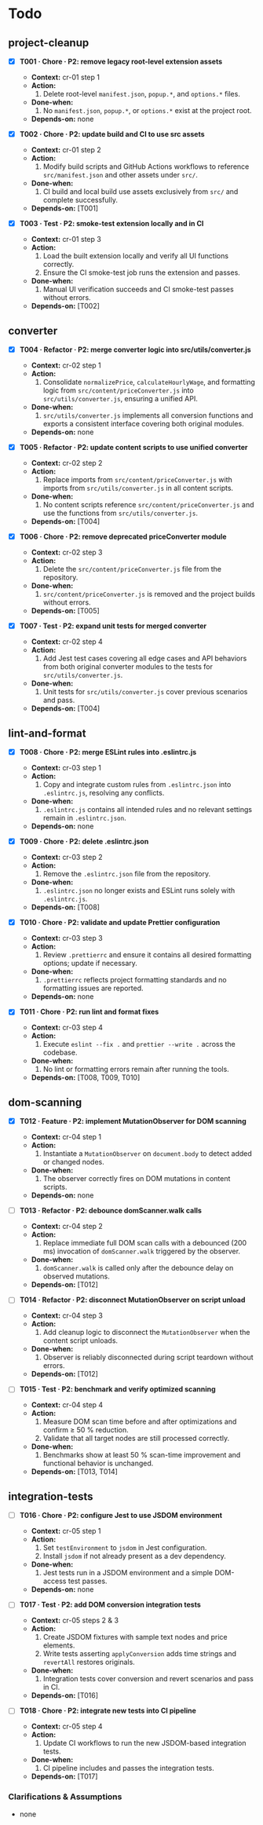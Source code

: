 # Todo

## project-cleanup
- [x] **T001 · Chore · P2: remove legacy root-level extension assets**
    - **Context:** cr-01 step 1
    - **Action:**
        1. Delete root-level `manifest.json`, `popup.*`, and `options.*` files.
    - **Done-when:**
        1. No `manifest.json`, `popup.*`, or `options.*` exist at the project root.
    - **Depends-on:** none

- [x] **T002 · Chore · P2: update build and CI to use src assets**
    - **Context:** cr-01 step 2
    - **Action:**
        1. Modify build scripts and GitHub Actions workflows to reference `src/manifest.json` and other assets under `src/`.
    - **Done-when:**
        1. CI build and local build use assets exclusively from `src/` and complete successfully.
    - **Depends-on:** [T001]

- [x] **T003 · Test · P2: smoke-test extension locally and in CI**
    - **Context:** cr-01 step 3
    - **Action:**
        1. Load the built extension locally and verify all UI functions correctly.
        2. Ensure the CI smoke-test job runs the extension and passes.
    - **Done-when:**
        1. Manual UI verification succeeds and CI smoke-test passes without errors.
    - **Depends-on:** [T002]

## converter
- [x] **T004 · Refactor · P2: merge converter logic into src/utils/converter.js**
    - **Context:** cr-02 step 1
    - **Action:**
        1. Consolidate `normalizePrice`, `calculateHourlyWage`, and formatting logic from `src/content/priceConverter.js` into `src/utils/converter.js`, ensuring a unified API.
    - **Done-when:**
        1. `src/utils/converter.js` implements all conversion functions and exports a consistent interface covering both original modules.
    - **Depends-on:** none

- [x] **T005 · Refactor · P2: update content scripts to use unified converter**
    - **Context:** cr-02 step 2
    - **Action:**
        1. Replace imports from `src/content/priceConverter.js` with imports from `src/utils/converter.js` in all content scripts.
    - **Done-when:**
        1. No content scripts reference `src/content/priceConverter.js` and use the functions from `src/utils/converter.js`.
    - **Depends-on:** [T004]

- [x] **T006 · Chore · P2: remove deprecated priceConverter module**
    - **Context:** cr-02 step 3
    - **Action:**
        1. Delete the `src/content/priceConverter.js` file from the repository.
    - **Done-when:**
        1. `src/content/priceConverter.js` is removed and the project builds without errors.
    - **Depends-on:** [T005]

- [x] **T007 · Test · P2: expand unit tests for merged converter**
    - **Context:** cr-02 step 4
    - **Action:**
        1. Add Jest test cases covering all edge cases and API behaviors from both original converter modules to the tests for `src/utils/converter.js`.
    - **Done-when:**
        1. Unit tests for `src/utils/converter.js` cover previous scenarios and pass.
    - **Depends-on:** [T004]

## lint-and-format
- [x] **T008 · Chore · P2: merge ESLint rules into .eslintrc.js**
    - **Context:** cr-03 step 1
    - **Action:**
        1. Copy and integrate custom rules from `.eslintrc.json` into `.eslintrc.js`, resolving any conflicts.
    - **Done-when:**
        1. `.eslintrc.js` contains all intended rules and no relevant settings remain in `.eslintrc.json`.
    - **Depends-on:** none

- [x] **T009 · Chore · P2: delete .eslintrc.json**
    - **Context:** cr-03 step 2
    - **Action:**
        1. Remove the `.eslintrc.json` file from the repository.
    - **Done-when:**
        1. `.eslintrc.json` no longer exists and ESLint runs solely with `.eslintrc.js`.
    - **Depends-on:** [T008]

- [x] **T010 · Chore · P2: validate and update Prettier configuration**
    - **Context:** cr-03 step 3
    - **Action:**
        1. Review `.prettierrc` and ensure it contains all desired formatting options; update if necessary.
    - **Done-when:**
        1. `.prettierrc` reflects project formatting standards and no formatting issues are reported.
    - **Depends-on:** none

- [x] **T011 · Chore · P2: run lint and format fixes**
    - **Context:** cr-03 step 4
    - **Action:**
        1. Execute `eslint --fix .` and `prettier --write .` across the codebase.
    - **Done-when:**
        1. No lint or formatting errors remain after running the tools.
    - **Depends-on:** [T008, T009, T010]

## dom-scanning
- [x] **T012 · Feature · P2: implement MutationObserver for DOM scanning**
    - **Context:** cr-04 step 1
    - **Action:**
        1. Instantiate a `MutationObserver` on `document.body` to detect added or changed nodes.
    - **Done-when:**
        1. The observer correctly fires on DOM mutations in content scripts.
    - **Depends-on:** none

- [ ] **T013 · Refactor · P2: debounce domScanner.walk calls**
    - **Context:** cr-04 step 2
    - **Action:**
        1. Replace immediate full DOM scan calls with a debounced (200 ms) invocation of `domScanner.walk` triggered by the observer.
    - **Done-when:**
        1. `domScanner.walk` is called only after the debounce delay on observed mutations.
    - **Depends-on:** [T012]

- [ ] **T014 · Refactor · P2: disconnect MutationObserver on script unload**
    - **Context:** cr-04 step 3
    - **Action:**
        1. Add cleanup logic to disconnect the `MutationObserver` when the content script unloads.
    - **Done-when:**
        1. Observer is reliably disconnected during script teardown without errors.
    - **Depends-on:** [T012]

- [ ] **T015 · Test · P2: benchmark and verify optimized scanning**
    - **Context:** cr-04 step 4
    - **Action:**
        1. Measure DOM scan time before and after optimizations and confirm ≥ 50 % reduction.
        2. Validate that all target nodes are still processed correctly.
    - **Done-when:**
        1. Benchmarks show at least 50 % scan-time improvement and functional behavior is unchanged.
    - **Depends-on:** [T013, T014]

## integration-tests
- [ ] **T016 · Chore · P2: configure Jest to use JSDOM environment**
    - **Context:** cr-05 step 1
    - **Action:**
        1. Set `testEnvironment` to `jsdom` in Jest configuration.
        2. Install `jsdom` if not already present as a dev dependency.
    - **Done-when:**
        1. Jest tests run in a JSDOM environment and a simple DOM-access test passes.
    - **Depends-on:** none

- [ ] **T017 · Test · P2: add DOM conversion integration tests**
    - **Context:** cr-05 steps 2 & 3
    - **Action:**
        1. Create JSDOM fixtures with sample text nodes and price elements.
        2. Write tests asserting `applyConversion` adds time strings and `revertAll` restores originals.
    - **Done-when:**
        1. Integration tests cover conversion and revert scenarios and pass in CI.
    - **Depends-on:** [T016]

- [ ] **T018 · Chore · P2: integrate new tests into CI pipeline**
    - **Context:** cr-05 step 4
    - **Action:**
        1. Update CI workflows to run the new JSDOM-based integration tests.
    - **Done-when:**
        1. CI pipeline includes and passes the integration tests.
    - **Depends-on:** [T017]

### Clarifications & Assumptions
- none
